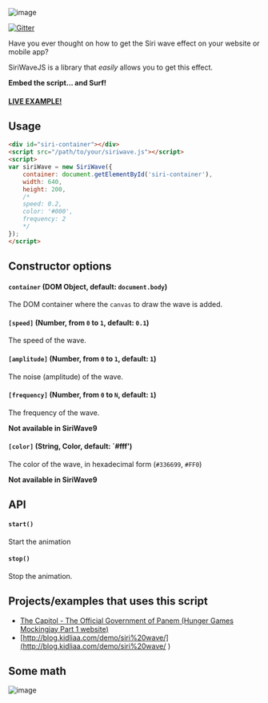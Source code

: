 ![image](https://s3.amazonaws.com/f.cl.ly/items/2r2i3p2G262M271N0F2M/siri.gif)

[![Gitter](https://badges.gitter.im/Join%20Chat.svg)](https://gitter.im/CaffeinaLab/SiriWaveJS?utm_source=badge&utm_medium=badge&utm_campaign=pr-badge&utm_content=badge)

Have you ever thought on how to get the Siri wave effect on your website or mobile app?

SiriWaveJS is a library that *easily* allows  you to get this effect.

**Embed the script... and Surf!**

#### [LIVE EXAMPLE!](http://caffeinalab.github.io/SiriWaveJS)

## Usage

```html
<div id="siri-container"></div>
<script src="/path/to/your/siriwave.js"></script>
<script>
var siriWave = new SiriWave({
	container: document.getElementById('siri-container'),
	width: 640,
	height: 200,
	/*
	speed: 0.2,
	color: '#000',
	frequency: 2
	*/
});
</script>
```

## Constructor options

#### `container` (DOM Object, default: `document.body`)

The DOM container where the `canvas` to draw the wave is added.

#### `[speed]` (Number, from `0` to `1`, default: `0.1`)

The speed of the wave.

#### `[amplitude]` (Number, from `0` to `1`, default: `1`)

The noise (amplitude) of the wave.

#### `[frequency]` (Number, from `0` to `N`, default: `1`)

The frequency of the wave.

**Not available in SiriWave9**

#### `[color]` (String, Color, default: `#fff')

The color of the wave, in hexadecimal form (`#336699`, `#FF0`)

**Not available in SiriWave9**

## API

#### `start()`
Start the animation

#### `stop()`
Stop the animation.

## Projects/examples that uses this script

* [The Capitol - The Official Government of Panem (Hunger Games Mockingjay Part 1 website)](http://www.thecapitol.pn/)
* [http://blog.kidliaa.com/demo/siri%20wave/](http://blog.kidliaa.com/demo/siri%20wave/ )

## Some math

![image](https://cloud.githubusercontent.com/assets/839700/3263201/224d98ec-f26f-11e3-971c-1e87f66a212f.JPG)
